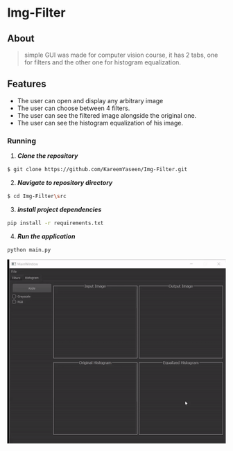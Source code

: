 # Img-Filter

## About

>simple GUI was made for computer vision course, it has 2 tabs, one for filters and the other one for histogram equalization.

## Features
- The user can open and display any arbitrary image
- The user can choose between 4 filters.
- The user can see the filtered image alongside the original one.
- The user can see the histogram equalization of his image.


### Running

1. **_Clone the repository_**

```sh
$ git clone https://github.com/KareemYaseen/Img-Filter.git
```
2. **_Navigate to repository directory_**
```sh
$ cd Img-Filter\src

```
3. **_install project dependencies_**
```sh
pip install -r requirements.txt
```
4. **_Run the application_**
```sh
python main.py
```

<div align="center">
  <img src="docs/ezgif.com-gif-maker.gif" />
</div>
